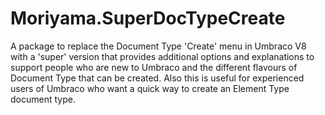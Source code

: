 # Moriyama.SuperDocTypeCreate

A package to replace the Document Type 'Create' menu in Umbraco V8 with a 'super' version that provides additional options and explanations to support people who are new to Umbraco and the different flavours of Document Type that can be created. Also this is useful for experienced users of Umbraco who want a quick way to create an Element Type document type. 